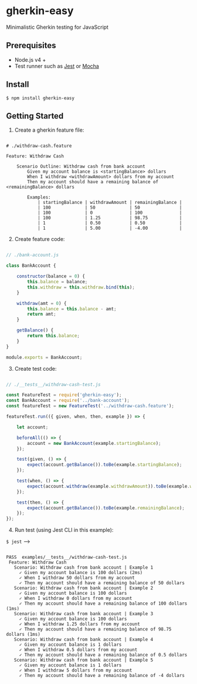 # gherkin-easy

Minimalistic Gherkin testing for JavaScript

## Prerequisites

- Node.js v4 +
- Test runner such as [Jest](https://facebook.github.io/jest) or [Mocha](https://mochajs.org)

## Install

    $ npm install gherkin-easy

## Getting Started

1. Create a gherkin feature file:

```gherkin

# ./withdraw-cash.feature

Feature: Withdraw Cash

    Scenario Outline: Withdraw cash from bank account
        Given my account balance is <startingBalance> dollars
        When I withdraw <withdrawAmount> dollars from my account
        Then my account should have a remaining balance of <remainingBalance> dollars

        Examples:
            | startingBalance | withdrawAmount | remainingBalance |
            | 100             | 50             | 50               |
            | 100             | 0              | 100              |
            | 100             | 1.25           | 98.75            |
            | 1               | 0.50           | 0.50             |
            | 1               | 5.00           | -4.00            |

```

2. Create feature code:

```javascript

// ./bank-account.js

class BankAccount {

    constructor(balance = 0) {
        this.balance = balance;
        this.withdraw = this.withdraw.bind(this);
    }

    withdraw(amt = 0) {
        this.balance = this.balance - amt;
        return amt;
    }

    getBalance() {
        return this.balance;
    }
}

module.exports = BankAccount;

```

3. Create test code:

```javascript

// ./__tests__/withdraw-cash-test.js

const FeatureTest = require('gherkin-easy');
const BankAccount = require('../bank-account');
const featureTest = new FeatureTest('../withdraw-cash.feature');

featureTest.run(({ given, when, then, example }) => {

    let account;

    beforeAll(() => {
        account = new BankAccount(example.startingBalance);
    });

    test(given, () => {
        expect(account.getBalance()).toBe(example.startingBalance);
    });

    test(when, () => {
        expect(account.withdraw(example.withdrawAmount)).toBe(example.withdrawAmount);
    });

    test(then, () => {
        expect(account.getBalance()).toBe(example.remainingBalance);
    });
});

```

4. Run test (using Jest CLI in this example):

``` $ jest ``` -->

```shell

PASS  examples/__tests__/withdraw-cash-test.js
 Feature: Withdraw Cash
   Scenario: Withdraw cash from bank account | Example 1
     ✓ Given my account balance is 100 dollars (2ms)
     ✓ When I withdraw 50 dollars from my account
     ✓ Then my account should have a remaining balance of 50 dollars
   Scenario: Withdraw cash from bank account | Example 2
     ✓ Given my account balance is 100 dollars
     ✓ When I withdraw 0 dollars from my account
     ✓ Then my account should have a remaining balance of 100 dollars (1ms)
   Scenario: Withdraw cash from bank account | Example 3
     ✓ Given my account balance is 100 dollars
     ✓ When I withdraw 1.25 dollars from my account
     ✓ Then my account should have a remaining balance of 98.75 dollars (1ms)
   Scenario: Withdraw cash from bank account | Example 4
     ✓ Given my account balance is 1 dollars
     ✓ When I withdraw 0.5 dollars from my account
     ✓ Then my account should have a remaining balance of 0.5 dollars
   Scenario: Withdraw cash from bank account | Example 5
     ✓ Given my account balance is 1 dollars
     ✓ When I withdraw 5 dollars from my account
     ✓ Then my account should have a remaining balance of -4 dollars
  ```
